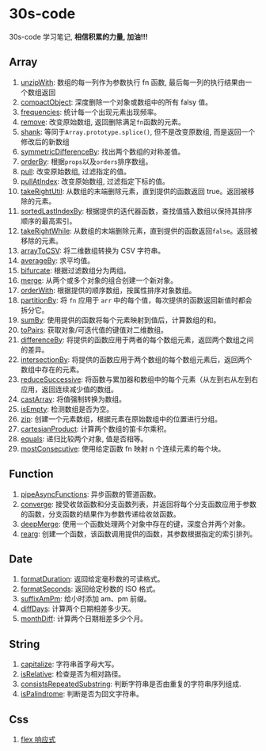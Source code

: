 # 30s-code

30s-code 学习笔记, **相信积累的力量, 加油!!!**

## Array

1. [unzipWith](https://github.com/itsuki0927/30s-code/blob/main/Js/Array/unzipWith.md): 数组的每一列作为参数执行 fn 函数, 最后每一列的执行结果由一个数组返回
2. [compactObject](https://github.com/itsuki0927/30s-code/blob/main/Js/Array/compactObject.md): 深度删除一个对象或数组中的所有 falsy 值。
3. [frequencies](https://github.com/itsuki0927/30s-code/blob/main/Js/Array/frequencies.md): 统计每一个出现元素出现频率。
4. [remove](https://github.com/itsuki0927/30s-code/blob/main/Js/Array/remove.md): 改变原始数组, 返回删除满足`fn`函数的元素。
5. [shank](https://github.com/itsuki0927/30s-code/blob/main/Js/Array/shank.md): 等同于`Array.prototype.splice()`, 但不是改变原数组, 而是返回一个修改后的新数组
6. [symmetricDifferenceBy](https://github.com/itsuki0927/30s-code/blob/main/Js/Array/symmetricDifferenceBy.md): 找出两个数组的对称差值。
7. [orderBy](https://github.com/itsuki0927/30s-code/blob/main/Js/Array/orderBy.md): 根据`props`以及`orders`排序数组。
8. [pull](https://github.com/itsuki0927/30s-code/blob/main/Js/Array/pull.md): 改变原始数组, 过滤指定的值。
9. [pullAtIndex](https://github.com/itsuki0927/30s-code/blob/main/Js/Array/pull.md): 改变原始数组, 过滤指定下标的值。
10. [takeRightUtil](https://github.com/itsuki0927/30s-code/blob/main/Js/Array/takeRightUtil.md): 从数组的末端删除元素，直到提供的函数返回 true。返回被移除的元素。
11. [sortedLastIndexBy](https://github.com/itsuki0927/30s-code/blob/main/Js/Array/sortedLastIndexBy.md): 根据提供的迭代器函数，查找值插入数组以保持其排序顺序的最高索引。
12. [takeRightWhile](https://github.com/itsuki0927/30s-code/blob/main/Js/Array/takeRightWhile.md): 从数组的末端删除元素，直到提供的函数返回`false`。返回被移除的元素。
13. [arrayToCSV](https://github.com/itsuki0927/30s-code/blob/main/Js/Array/arrayToCSV.md): 将二维数组转换为 CSV 字符串。
14. [averageBy](https://github.com/itsuki0927/30s-code/blob/main/Js/Array/averageBy.md): 求平均值。
15. [bifurcate](https://github.com/itsuki0927/30s-code/blob/main/Js/Array/bifurcate.md): 根据过滤数组分为两组。
16. [merge](https://github.com/itsuki0927/30s-code/blob/main/Js/Array/merge.md): 从两个或多个对象的组合创建一个新对象。
17. [orderWith](https://github.com/itsuki0927/30s-code/blob/main/Js/Array/orderWith.md): 根据提供的顺序数组，按属性排序对象数组。
18. [partitionBy](https://github.com/itsuki0927/30s-code/blob/main/Js/Array/partitionBy.md): 将 `fn` 应用于 `arr` 中的每个值，每次提供的函数返回新值时都会拆分它。
19. [sumBy](https://github.com/itsuki0927/30s-code/blob/main/Js/Array/sumBy.md): 使用提供的函数将每个元素映射到值后，计算数组的和。
20. [toPairs](https://github.com/itsuki0927/30s-code/blob/main/Js/Array/toPairs.md): 获取对象/可迭代值的键值对二维数组。
21. [differenceBy](https://github.com/itsuki0927/30s-code/blob/main/Js/Array/differenceBy.md): 将提供的函数应用于两者的每个数组元素，返回两个数组之间的差异。
22. [intersectionBy](https://github.com/itsuki0927/30s-code/blob/main/Js/Array/intersectionBy.md): 将提供的函数应用于两个数组的每个数组元素后，返回两个数组中存在的元素。
23. [reduceSuccessive](https://github.com/itsuki0927/30s-code/blob/main/Js/Array/reduceSuccessive.md): 将函数与累加器和数组中的每个元素（从左到右从左到右应用，返回连续减少值的数组。
24. [castArray](https://github.com/itsuki0927/30s-code/blob/main/Js/Array/castArray.md): 将值强制转换为数组。
25. [isEmpty](https://github.com/itsuki0927/30s-code/blob/main/Js/Array/isEmpty.md): 检测数组是否为空。
26. [zip](https://github.com/itsuki0927/30s-code/blob/main/Js/Array/zip.md): 创建一个元素数组，根据元素在原始数组中的位置进行分组。
27. [cartesianProduct](https://github.com/itsuki0927/30s-code/blob/main/Js/Array/cartesianProduct.md): 计算两个数组的笛卡尔乘积。
28. [equals](https://github.com/itsuki0927/30s-code/blob/main/Js/Array/equals.md): 递归比较两个对象, 值是否相等。
29. [mostConsecutive](https://github.com/itsuki0927/30s-code/blob/main/Js/Array/mostConsecutive.md): 使用给定函数 fn 映射 n 个连续元素的每个块。

## Function

1. [pipeAsyncFunctions](https://github.com/itsuki0927/30s-code/blob/main/Js/Function/pipeAsyncFunctions.md): 异步函数的管道函数。
2. [converge](https://github.com/itsuki0927/30s-code/blob/main/Js/Function/converge.md): 接受收敛函数和分支函数列表，并返回将每个分支函数应用于参数的函数，分支函数的结果作为参数传递给收敛函数。
3. [deepMerge](https://github.com/itsuki0927/30s-code/blob/main/Js/Function/deepMerge.md): 使用一个函数处理两个对象中存在的键，深度合并两个对象。
4. [rearg](https://github.com/itsuki0927/30s-code/blob/main/Js/Function/rearg.md): 创建一个函数，该函数调用提供的函数，其参数根据指定的索引排列。

## Date

1. [formatDuration](https://github.com/itsuki0927/30s-code/blob/main/Js/Date/formatDuration.md): 返回给定毫秒数的可读格式。
2. [formatSeconds](https://github.com/itsuki0927/30s-code/blob/main/Js/Date/formatSeconds.md): 返回给定秒数的 ISO 格式。
3. [suffixAmPm](https://github.com/itsuki0927/30s-code/blob/main/Js/Date/suffixAmPm.md): 给小时添加 am、pm 前缀。
4. [diffDays](https://github.com/itsuki0927/30s-code/blob/main/Js/Date/diffDays.md): 计算两个日期相差多少天。
5. [monthDiff](https://github.com/itsuki0927/30s-code/blob/main/Js/Date/monthDiff.md): 计算两个日期相差多少个月。

## String

1. [capitalize](https://github.com/itsuki0927/30s-code/blob/main/Js/String/capitalize.md): 字符串首字母大写。
2. [isRelative](https://github.com/itsuki0927/30s-code/blob/main/Js/String/isRelative.md): 检查是否为相对路径。
3. [consistsRepeatedSubstring](https://github.com/itsuki0927/30s-code/blob/main/Js/String/consistsRepeatedSubstring.md): 判断字符串是否由重复的字符串序列组成.
4. [isPalindrome](https://github.com/itsuki0927/30s-code/blob/main/Js/String/isPalindrome.md): 判断是否为回文字符串。

## Css

1. [flex 响应式](https://github.com/itsuki0927/30s-code/blob/main/Css/responsiveFlexbox.html)
